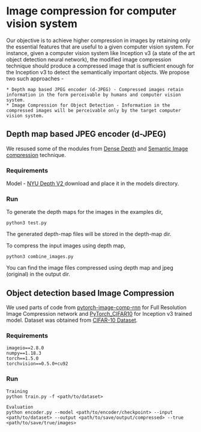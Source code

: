 # Image compression for computer vision system

Our objective is to achieve higher compression in images by retaining only the essential features that are useful to a given computer vision system. For instance, given a computer vision system like Inception v3 (a state of the art object detection neural network), the modified image compression technique should produce a compressed image that is sufficient enough for the Inception v3 to detect the semantically important objects. We propose two such approaches -

    * Depth map based JPEG encoder (d-JPEG) - Compressed images retain information in the form perceivable by humans and computer vision system.
    * Image Compression for Object Detection - Information in the compressed images will be perceivable only by the target computer vision system. 


## Depth map based JPEG encoder (d-JPEG) 

We resused some of the modules from <a href="https://github.com/ialhashim/DenseDepth"> Dense Depth</a> and <a href = "https://github.com/iamaaditya/image-compression-cnn">Semantic Image compression</a> technique.


### Requirements

Model - <a href ="https://s3-eu-west-1.amazonaws.com/densedepth/nyu.h5">NYU Depth V2 </a> download and place it in the models directory.

### Run
To generate the depth maps for the images in the examples dir,

```
python3 test.py 
```

The generated depth-map files will be stored in the depth-map dir.

To compress the input images using depth map,

```
python3 combine_images.py
```

You can find the image files compressed using depth map and jpeg (original) in the output dir.

## Object detection based Image Compression

We used parts of code from [pytorch-image-comp-rnn](https://github.com/1zb/pytorch-image-comp-rnn) for Full Resolution Image Compression network and [PyTorch_CIFAR10](https://github.com/huyvnphan/PyTorch_CIFAR10) for Inception v3 trained model. Dataset was obtained from [CIFAR-10 Dataset](http://www.cs.toronto.edu/~kriz/cifar.html). 

### Requirements

```
imageio==2.8.0
numpy==1.18.3
torch==1.5.0
torchvision==0.5.0+cu92
```

### Run
```
Training
python train.py -f <path/to/dataset>

Evaluation
python encoder.py --model <path/to/encoder/checkpoint> --input <path/to/dataset> --output <path/to/save/output/compressed> --true <path/to/save/true/images>

```
